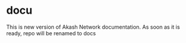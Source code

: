 # docu
This is new version of Akash Network documentation. As soon as it is ready, repo will be renamed to docs

